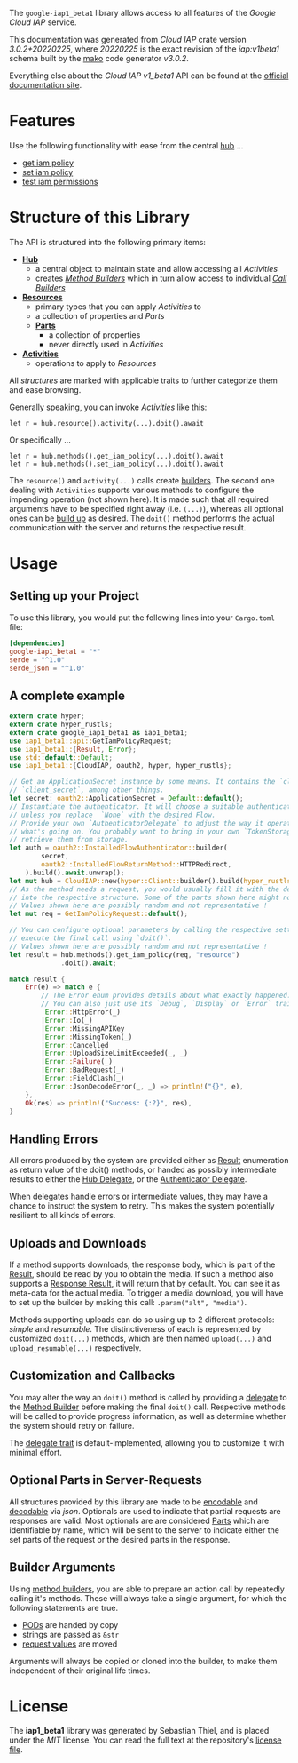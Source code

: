 <!---
DO NOT EDIT !
This file was generated automatically from 'src/mako/api/README.md.mako'
DO NOT EDIT !
-->
The `google-iap1_beta1` library allows access to all features of the *Google Cloud IAP* service.

This documentation was generated from *Cloud IAP* crate version *3.0.2+20220225*, where *20220225* is the exact revision of the *iap:v1beta1* schema built by the [mako](http://www.makotemplates.org/) code generator *v3.0.2*.

Everything else about the *Cloud IAP* *v1_beta1* API can be found at the
[official documentation site](https://cloud.google.com/iap).
# Features

Use the following functionality with ease from the central [hub](https://docs.rs/google-iap1_beta1/3.0.2+20220225/google_iap1_beta1/CloudIAP) ... 


* [get iam policy](https://docs.rs/google-iap1_beta1/3.0.2+20220225/google_iap1_beta1/api::MethodGetIamPolicyCall)
* [set iam policy](https://docs.rs/google-iap1_beta1/3.0.2+20220225/google_iap1_beta1/api::MethodSetIamPolicyCall)
* [test iam permissions](https://docs.rs/google-iap1_beta1/3.0.2+20220225/google_iap1_beta1/api::MethodTestIamPermissionCall)



# Structure of this Library

The API is structured into the following primary items:

* **[Hub](https://docs.rs/google-iap1_beta1/3.0.2+20220225/google_iap1_beta1/CloudIAP)**
    * a central object to maintain state and allow accessing all *Activities*
    * creates [*Method Builders*](https://docs.rs/google-iap1_beta1/3.0.2+20220225/google_iap1_beta1/client::MethodsBuilder) which in turn
      allow access to individual [*Call Builders*](https://docs.rs/google-iap1_beta1/3.0.2+20220225/google_iap1_beta1/client::CallBuilder)
* **[Resources](https://docs.rs/google-iap1_beta1/3.0.2+20220225/google_iap1_beta1/client::Resource)**
    * primary types that you can apply *Activities* to
    * a collection of properties and *Parts*
    * **[Parts](https://docs.rs/google-iap1_beta1/3.0.2+20220225/google_iap1_beta1/client::Part)**
        * a collection of properties
        * never directly used in *Activities*
* **[Activities](https://docs.rs/google-iap1_beta1/3.0.2+20220225/google_iap1_beta1/client::CallBuilder)**
    * operations to apply to *Resources*

All *structures* are marked with applicable traits to further categorize them and ease browsing.

Generally speaking, you can invoke *Activities* like this:

```Rust,ignore
let r = hub.resource().activity(...).doit().await
```

Or specifically ...

```ignore
let r = hub.methods().get_iam_policy(...).doit().await
let r = hub.methods().set_iam_policy(...).doit().await
```

The `resource()` and `activity(...)` calls create [builders][builder-pattern]. The second one dealing with `Activities` 
supports various methods to configure the impending operation (not shown here). It is made such that all required arguments have to be 
specified right away (i.e. `(...)`), whereas all optional ones can be [build up][builder-pattern] as desired.
The `doit()` method performs the actual communication with the server and returns the respective result.

# Usage

## Setting up your Project

To use this library, you would put the following lines into your `Cargo.toml` file:

```toml
[dependencies]
google-iap1_beta1 = "*"
serde = "^1.0"
serde_json = "^1.0"
```

## A complete example

```Rust
extern crate hyper;
extern crate hyper_rustls;
extern crate google_iap1_beta1 as iap1_beta1;
use iap1_beta1::api::GetIamPolicyRequest;
use iap1_beta1::{Result, Error};
use std::default::Default;
use iap1_beta1::{CloudIAP, oauth2, hyper, hyper_rustls};

// Get an ApplicationSecret instance by some means. It contains the `client_id` and 
// `client_secret`, among other things.
let secret: oauth2::ApplicationSecret = Default::default();
// Instantiate the authenticator. It will choose a suitable authentication flow for you, 
// unless you replace  `None` with the desired Flow.
// Provide your own `AuthenticatorDelegate` to adjust the way it operates and get feedback about 
// what's going on. You probably want to bring in your own `TokenStorage` to persist tokens and
// retrieve them from storage.
let auth = oauth2::InstalledFlowAuthenticator::builder(
        secret,
        oauth2::InstalledFlowReturnMethod::HTTPRedirect,
    ).build().await.unwrap();
let mut hub = CloudIAP::new(hyper::Client::builder().build(hyper_rustls::HttpsConnector::with_native_roots().https_or_http().enable_http1().enable_http2().build()), auth);
// As the method needs a request, you would usually fill it with the desired information
// into the respective structure. Some of the parts shown here might not be applicable !
// Values shown here are possibly random and not representative !
let mut req = GetIamPolicyRequest::default();

// You can configure optional parameters by calling the respective setters at will, and
// execute the final call using `doit()`.
// Values shown here are possibly random and not representative !
let result = hub.methods().get_iam_policy(req, "resource")
             .doit().await;

match result {
    Err(e) => match e {
        // The Error enum provides details about what exactly happened.
        // You can also just use its `Debug`, `Display` or `Error` traits
         Error::HttpError(_)
        |Error::Io(_)
        |Error::MissingAPIKey
        |Error::MissingToken(_)
        |Error::Cancelled
        |Error::UploadSizeLimitExceeded(_, _)
        |Error::Failure(_)
        |Error::BadRequest(_)
        |Error::FieldClash(_)
        |Error::JsonDecodeError(_, _) => println!("{}", e),
    },
    Ok(res) => println!("Success: {:?}", res),
}

```
## Handling Errors

All errors produced by the system are provided either as [Result](https://docs.rs/google-iap1_beta1/3.0.2+20220225/google_iap1_beta1/client::Result) enumeration as return value of
the doit() methods, or handed as possibly intermediate results to either the 
[Hub Delegate](https://docs.rs/google-iap1_beta1/3.0.2+20220225/google_iap1_beta1/client::Delegate), or the [Authenticator Delegate](https://docs.rs/yup-oauth2/*/yup_oauth2/trait.AuthenticatorDelegate.html).

When delegates handle errors or intermediate values, they may have a chance to instruct the system to retry. This 
makes the system potentially resilient to all kinds of errors.

## Uploads and Downloads
If a method supports downloads, the response body, which is part of the [Result](https://docs.rs/google-iap1_beta1/3.0.2+20220225/google_iap1_beta1/client::Result), should be
read by you to obtain the media.
If such a method also supports a [Response Result](https://docs.rs/google-iap1_beta1/3.0.2+20220225/google_iap1_beta1/client::ResponseResult), it will return that by default.
You can see it as meta-data for the actual media. To trigger a media download, you will have to set up the builder by making
this call: `.param("alt", "media")`.

Methods supporting uploads can do so using up to 2 different protocols: 
*simple* and *resumable*. The distinctiveness of each is represented by customized 
`doit(...)` methods, which are then named `upload(...)` and `upload_resumable(...)` respectively.

## Customization and Callbacks

You may alter the way an `doit()` method is called by providing a [delegate](https://docs.rs/google-iap1_beta1/3.0.2+20220225/google_iap1_beta1/client::Delegate) to the 
[Method Builder](https://docs.rs/google-iap1_beta1/3.0.2+20220225/google_iap1_beta1/client::CallBuilder) before making the final `doit()` call. 
Respective methods will be called to provide progress information, as well as determine whether the system should 
retry on failure.

The [delegate trait](https://docs.rs/google-iap1_beta1/3.0.2+20220225/google_iap1_beta1/client::Delegate) is default-implemented, allowing you to customize it with minimal effort.

## Optional Parts in Server-Requests

All structures provided by this library are made to be [encodable](https://docs.rs/google-iap1_beta1/3.0.2+20220225/google_iap1_beta1/client::RequestValue) and 
[decodable](https://docs.rs/google-iap1_beta1/3.0.2+20220225/google_iap1_beta1/client::ResponseResult) via *json*. Optionals are used to indicate that partial requests are responses 
are valid.
Most optionals are are considered [Parts](https://docs.rs/google-iap1_beta1/3.0.2+20220225/google_iap1_beta1/client::Part) which are identifiable by name, which will be sent to 
the server to indicate either the set parts of the request or the desired parts in the response.

## Builder Arguments

Using [method builders](https://docs.rs/google-iap1_beta1/3.0.2+20220225/google_iap1_beta1/client::CallBuilder), you are able to prepare an action call by repeatedly calling it's methods.
These will always take a single argument, for which the following statements are true.

* [PODs][wiki-pod] are handed by copy
* strings are passed as `&str`
* [request values](https://docs.rs/google-iap1_beta1/3.0.2+20220225/google_iap1_beta1/client::RequestValue) are moved

Arguments will always be copied or cloned into the builder, to make them independent of their original life times.

[wiki-pod]: http://en.wikipedia.org/wiki/Plain_old_data_structure
[builder-pattern]: http://en.wikipedia.org/wiki/Builder_pattern
[google-go-api]: https://github.com/google/google-api-go-client

# License
The **iap1_beta1** library was generated by Sebastian Thiel, and is placed 
under the *MIT* license.
You can read the full text at the repository's [license file][repo-license].

[repo-license]: https://github.com/Byron/google-apis-rsblob/main/LICENSE.md
